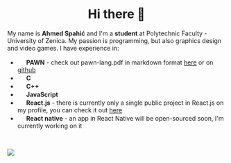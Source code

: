 # <center>Hi there 👋

My name is **Ahmed Spahić** and I'm a **student** at Polytechnic Faculty - University of Zenica. My passion is programming, but also graphics design and video games. I have experience in:

 - <img src= "https://www.compuphase.com/images/pawnicon48.gif" width=16> **PAWN** - check out pawn-lang.pdf in markdown format [here](https://www.open.mp/docs/scripting/language/reference) or on [github](https://github.com/openmultiplayer/web/tree/master/docs/scripting/language/reference)
 - <img src= "https://upload.wikimedia.org/wikipedia/commons/thumb/1/18/C_Programming_Language.svg/1200px-C_Programming_Language.svg.png" width=16> **C**
 - <img src= "https://upload.wikimedia.org/wikipedia/commons/thumb/1/18/ISO_C%2B%2B_Logo.svg/1200px-ISO_C%2B%2B_Logo.svg.png" width=16> **C++**
 - <img src= "https://runcode.io/_next/image?url=https%3A%2F%2Fruncode-app-public.s3.amazonaws.com%2Fimages%2FJavaScript-logo.original.png&w=3840&q=75" width=16> **JavaScript**
 - <img src= "https://upload.wikimedia.org/wikipedia/commons/thumb/a/a7/React-icon.svg/1200px-React-icon.svg.png" width=16> **React.js** - there is currently only a single public project in React.js on my profile, you can check it out [here](https://github.com/daddyDOT/top-gear)
 - <img src= "https://upload.wikimedia.org/wikipedia/commons/thumb/a/a7/React-icon.svg/1200px-React-icon.svg.png" width=16> **React native** - an app in React Native will be open-sourced soon, I'm currently working on it 
<br>

![](https://komarev.com/ghpvc/?username=daddyDOT&color=brightgreen&style=flat)

